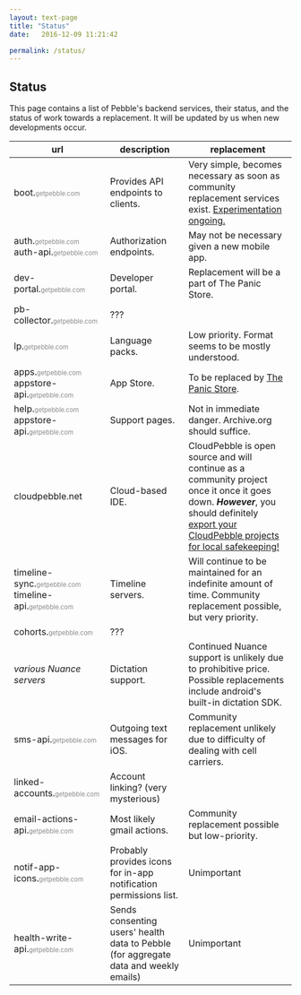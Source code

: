 ```yaml
---
layout: text-page
title: "Status"
date:   2016-12-09 11:21:42

permalink: /status/
---
```


## Status

This page contains a list of Pebble's backend services, their status, and
the status of work towards a replacement. It will be updated by us when new
developments occur.

<style>
    .grayed {
        color: #888;
        font-size: 70%;
    }
    section table {
        border-collapse: collapse;
    }
    section table td {
        font-size: 90%;
        padding: .5rem .7rem;
        border: 1px solid #888;
        line-height: 1.4em;
        width: 43%;
    }
    section table td:first-child {
        font-size: 80%;
        min-width: 12rem;
            width: 12rem;
        max-width: 12rem;
        border-left: none;
        text-align: right;
    }
    section table td:last-child {
        border-right: none;
    }
    section table tr:last-child td {
        border-bottom: none;
    }
</style>

| url | description | replacement |
| --- | ----------- | ----------- |
| boot.<span class="grayed">getpebble.com</span> | Provides API endpoints to clients. | Very simple, becomes necessary as soon as community replacement services exist. [Experimentation ongoing.](https://github.com/pebble-dev/wiki/wiki/Mobile-Application-URI-Bootstrap) |
| auth.<span class="grayed">getpebble.com</span><br/>auth-api.<span class="grayed">getpebble.com</span> | Authorization endpoints. | May not be necessary given a new mobile app. |
| dev-portal.<span class="grayed">getpebble.com</span> | Developer portal. | Replacement will be a part of The Panic Store. |
| pb-collector.<span class="grayed">getpebble.com</span> | ??? | |
| lp.<span class="grayed">getpebble.com</span> | Language packs. | Low priority. Format seems to be mostly understood. |
| apps.<span class="grayed">getpebble.com</span><br/>appstore-api.<span class="grayed">getpebble.com</span> | App Store. | To be replaced by [The Panic Store](https://github.com/pebble-dev/The-Panic-Store/). |
| help.<span class="grayed">getpebble.com</span><br/>appstore-api.<span class="grayed">getpebble.com</span> | Support pages. | Not in immediate danger. Archive.org should suffice. |
| cloudpebble.net | Cloud-based IDE. | CloudPebble is open source and will continue as a community project once it once it goes down. **_However_**, you should definitely [export your CloudPebble projects for local safekeeping!](https://www.reddit.com/r/pebble/comments/5h61om/bulk_cloudpebble_project_export/) |
| timeline-sync.<span class="grayed">getpebble.com</span><br/>timeline-api.<span class="grayed">getpebble.com</span> | Timeline servers. | Will continue to be maintained for an indefinite amount of time. Community replacement possible, but very priority. |
| cohorts.<span class="grayed">getpebble.com</span> | ??? | |
| <em>various Nuance servers</em> | Dictation support. | Continued Nuance support is unlikely due to prohibitive price. Possible replacements include android's built-in dictation SDK. |
| sms-api.<span class="grayed">getpebble.com</span> | Outgoing text messages for iOS. | Community replacement unlikely due to difficulty of dealing with cell carriers. |
| linked-accounts.<span class="grayed">getpebble.com</span> | Account linking? (very mysterious) |  |
| email-actions-api.<span class="grayed">getpebble.com</span> | Most likely gmail actions. | Community replacement possible but low-priority. |
| notif-app-icons.<span class="grayed">getpebble.com</span> | Probably provides icons for in-app notification permissions list. | Unimportant |
| health-write-api.<span class="grayed">getpebble.com</span> | Sends consenting users' health data to Pebble (for aggregate data and weekly emails) | Unimportant |
